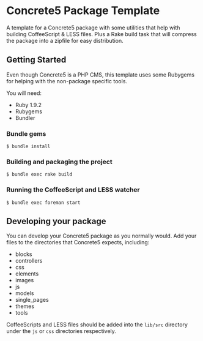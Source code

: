 Concrete5 Package Template
==========================

A template for a Concrete5 package with some utilities that help with building 
CoffeeScript & LESS files. Plus a Rake build task that will compress the 
package into a zipfile for easy distribution.

Getting Started
---------------

Even though Concrete5 is a PHP CMS, this template uses some Rubygems for 
helping with the non-package specific tools. 

You will need:

  * Ruby 1.9.2
  * Rubygems
  * Bundler
  
### Bundle gems

    $ bundle install

### Building and packaging the project

    $ bundle exec rake build

### Running the CoffeeScript and LESS watcher

    $ bundle exec foreman start

Developing your package
-----------------------

You can develop your Concrete5 package as you normally would. Add your files to 
the directories that Concrete5 expects, including:

  * blocks
  * controllers
  * css
  * elements
  * images
  * js
  * models
  * single_pages
  * themes
  * tools

CoffeeScripts and LESS files should be added into the `lib/src` directory under 
the `js` or `css` directories respectively.
